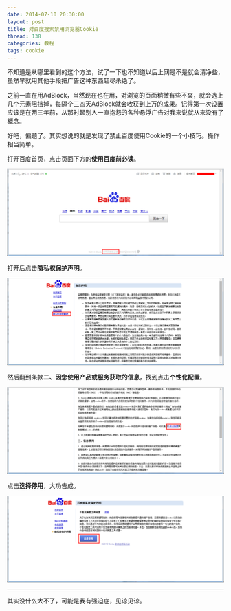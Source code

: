 ```yaml
---
date: 2014-07-10 20:30:00
layout: post
title: 对百度搜索禁用浏览器Cookie
thread: 138
categories: 教程
tags: cookie
---
```


不知道是从哪里看到的这个方法，试了一下也不知道以后上网是不是就会清净些，虽然早就用其他手段把广告这种东西赶尽杀绝了。

之前一直在用AdBlock，当然现在也在用，对浏览的页面稍微有些不爽，就会选上几个元素阻挡掉，每隔个三四天AdBlock就会收获到上万的成果。记得第一次设置应该是在两三年前，从那时起别人一直抱怨的各种悬浮广告对我来说就从来没有了概念。

好吧，偏题了。其实想说的就是发现了禁止百度使用Cookie的一个小技巧。操作相当简单。

打开百度首页，点击页面下方的**使用百度前必读**。

![](/assets/2014-07-10-RefuseBaiduAds-1.png )

打开后点击**隐私权保护声明**。

![](/assets/2014-07-10-RefuseBaiduAds-2.png)

然后翻到条款**二、因您使用产品或服务获取的信息**，找到点击**个性化配置**。

![](/assets/2014-07-10-RefuseBaiduAds-3.png)

点击**选择停用**，大功告成。

![](/assets/2014-07-10-RefuseBaiduAds-4.png)

----

其实没什么大不了，可能是我有强迫症，见谅见谅。